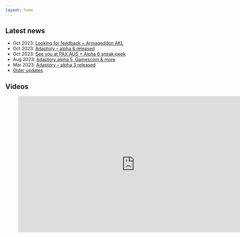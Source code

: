 ```yaml
---
layout: home
---
```


## Latest news

- Oct 2023: [Looking for feedback + Armageddon AKL](https://app.mailerlite.com/k2h1i1b3n0)
- Oct 2023: [Adaptory – alpha 6 released](https://app.mailerlite.com/j0b5z1w7m2)
- Oct 2023: [See you at PAX AUS + Alpha 6 sneak peek](https://app.mailerlite.com/t1l0m7n5i9)
- Aug 2023: [Adaptory alpha 5, Gamescom & more](https://app.mailerlite.com/r5q7z4u2f4)
- Mar 2023: [Adaptory – alpha 3 released](https://app.mailerlite.com/b4b2x1o9k6)
- [Older updates](/updates)

## Videos

<figure class="video">
  <iframe width="725" height="425" src="https://www.youtube.com/embed/ipI3hEsth0A" title="YouTube video player" frameborder="0" allow="accelerometer; autoplay; clipboard-write; encrypted-media; gyroscope; picture-in-picture" allowfullscreen></iframe>
</figure>
